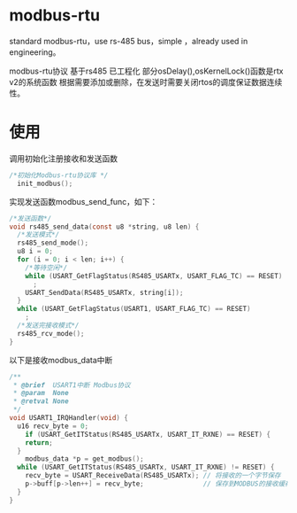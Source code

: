 # modbus-rtu
standard modbus-rtu，use rs-485 bus，simple ，already used in engineering。

modbus-rtu协议 基于rs485 已工程化 部分osDelay(),osKernelLock()函数是rtx v2的系统函数 根据需要添加或删除，在发送时需要关闭rtos的调度保证数据连续性。

# 使用

调用初始化注册接收和发送函数
```c
/*初始化Modbus-rtu协议库 */
  init_modbus();
```
实现发送函数modbus_send_func，如下：
```c
/*发送函数*/
void rs485_send_data(const u8 *string, u8 len) {
  /*发送模式*/
  rs485_send_mode();
  u8 i = 0;
  for (i = 0; i < len; i++) {
    /*等待空闲*/
    while (USART_GetFlagStatus(RS485_USARTx, USART_FLAG_TC) == RESET)
      ;
    USART_SendData(RS485_USARTx, string[i]);
  }
  while (USART_GetFlagStatus(USART1, USART_FLAG_TC) == RESET)
    ;
  /*发送完接收模式*/
  rs485_rcv_mode();
}
```
以下是接收modbus_data中断
```c
/**
 * @brief  USART1中断 Modbus协议
 * @param  None
 * @retval None
 */
void USART1_IRQHandler(void) {
  u16 recv_byte = 0;
	if (USART_GetITStatus(RS485_USARTx, USART_IT_RXNE) == RESET) {
    return;
  }
	modbus_data *p = get_modbus();
  while (USART_GetITStatus(RS485_USARTx, USART_IT_RXNE) != RESET) {
    recv_byte = USART_ReceiveData(RS485_USARTx); // 将接收的一个字节保存
    p->buff[p->len++] = recv_byte;               // 保存到MODBUS的接收缓存区
  }
}
```
